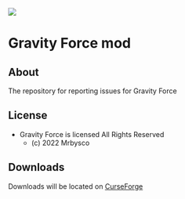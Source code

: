 [![](http://cf.way2muchnoise.eu/versions/557778.svg)](https://www.curseforge.com/minecraft/mc-mods/gravity-force)

# Gravity Force mod #

## About ##
The repository for reporting issues for Gravity Force

## License ##
* Gravity Force is licensed All Rights Reserved
  - (c) 2022 Mrbysco

## Downloads ##
Downloads will be located on [CurseForge](https://www.curseforge.com/minecraft/mc-mods/gravity-force)
